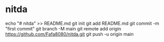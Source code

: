 # nitda
echo "# nitda" >> README.md
git init
git add README.md
git commit -m "first commit"
git branch -M main
git remote add origin https://github.com/Fafa8080/nitda.git
git push -u origin main
